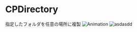 # CPDirectory
指定したフォルダを任意の場所に複製
![Animation](https://github.com/Cotoha-Saki/CPDirectory/assets/123475361/9207ef31-4d85-4a4e-9fa9-9023af62379d)
![asdasdd](https://github.com/Cotoha-Saki/CPDirectory/assets/123475361/cd19c931-5149-41a5-94e0-a762532b1448)
